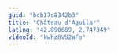```yaml
---
guid: "bcb17c8342b3"
title: "Château d'Aguilar"
latlng: "42.890689, 2.747349"
videoId: "kwhz8V82aFo" 
---
```

